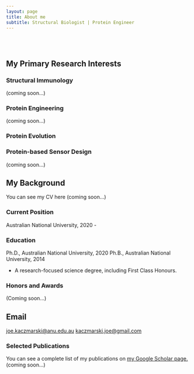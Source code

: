 ```yaml
---
layout: page
title: About me
subtitle: Structural Biologist | Protein Engineer
---
```

  
<br/><br/>
## My Primary Research Interests
### Structural Immunology
(coming soon...) 

### Protein Engineering
(coming soon...) 

### Protein Evolution

### Protein-based Sensor Design
(coming soon...) 

## My Background

You can see my CV here (coming soon...) 

### Current Position
Australian National University, 2020 -

### Education
Ph.D., Australian National University, 2020
Ph.B., Australian National University, 2014
  - A research-focused science degree, including First Class Honours. 

### Honors and Awards
(Coming soon...)

## Email
joe.kaczmarski@anu.edu.au
kaczmarski.joe@gmail.com

### Selected Publications
You can see a complete list of my publications on [my Google Scholar page.](https://scholar.google.com.au/citations?user=CJ6W4UsAAAAJ&hl=en)
(coming soon...)






